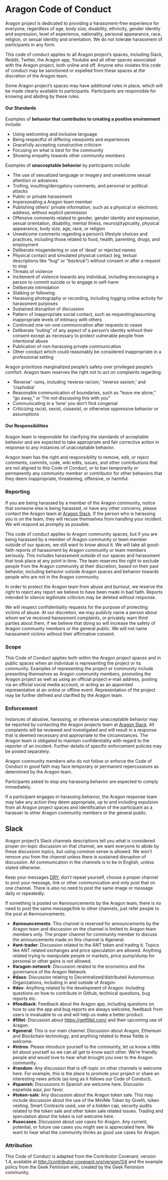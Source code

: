 # Aragon Code of Conduct

Aragon project is dedicated to providing a harassment-free experience for everyone, regardless of age, body size, disability, ethnicity, gender identity and expression, level of experience, nationality, personal appearance, race, religion, or sexual identity and orientation. We do not tolerate harassment of participants in any form.

This code of conduct applies to all Aragon project’s spaces, including Slack, Reddit, Twitter, the Aragon app, Youtube and all other spaces associated with the Aragon project, both online and off. Anyone who violates this code of conduct may be sanctioned or expelled from these spaces at the discretion of the Aragon team.

Some Aragon project’s spaces may have additional rules in place, which will be made clearly available to participants. Participants are responsible for knowing and abiding by these rules.

#### Our Standards
Examples of **behavior that contributes to creating a positive environment** include:
- Using welcoming and inclusive language
- Being respectful of differing viewpoints and experiences
- Gracefully accepting constructive criticism
- Focusing on what is best for the community
- Showing empathy towards other community members

Examples of **unacceptable behavior** by participants include:
- The use of sexualized language or imagery and unwelcome sexual attention or advances
- Trolling, insulting/derogatory comments, and personal or political attacks
- Public or private harassment
- Impersonating a Aragon team member
- Publishing others' private information, such as a physical or electronic address, without explicit permission
- Offensive comments related to gender, gender identity and expression, sexual orientation, disability, mental illness, neuro(a)typicality, physical appearance, body size, age, race, or religion
- Unwelcome comments regarding a person’s lifestyle choices and practices, including those related to food, health, parenting, drugs, and employment
- Deliberate misgendering or use of ‘dead’ or rejected names
- Physical contact and simulated physical contact (eg, textual descriptions like “*hug*” or “*backrub*”) without consent or after a request to stop
- Threats of violence
- Incitement of violence towards any individual, including encouraging a person to commit suicide or to engage in self-harm
- Deliberate intimidation
- Stalking or following
- Harassing photography or recording, including logging online activity for harassment purposes
- Sustained disruption of discussion
- Pattern of inappropriate social contact, such as requesting/assuming inappropriate levels of intimacy with others
- Continued one-on-one communication after requests to cease
- Deliberate “outing” of any aspect of a person’s identity without their consent except as necessary to protect vulnerable people from intentional abuse
- Publication of non-harassing private communication
- Other conduct which could reasonably be considered inappropriate in a professional setting

Aragon prioritizes marginalized people’s safety over privileged people’s comfort. Aragon team reserves the right not to act on complaints regarding:

- ‘Reverse’ -isms, including ‘reverse racism,’ ‘reverse sexism,’ and ‘cisphobia’
- Reasonable communication of boundaries, such as “leave me alone,” “go away,” or “I’m not discussing this with you”
- Communicating in a ‘tone’ you don’t find congenial
- Criticizing racist, sexist, cissexist, or otherwise oppressive behavior or assumptions

#### Our Responsibilities
Aragon team is responsible for clarifying the standards of acceptable behavior and are expected to take appropriate and fair corrective action in response to any instances of unacceptable behavior.

Aragon team has the right and responsibility to remove, edit, or reject comments, commits, code, wiki edits, issues, and other contributions that are not aligned to this Code of Conduct, or to ban temporarily or permanently any community member or contributor for other behaviors that they deem inappropriate, threatening, offensive, or harmful.

### Reporting
If you are being harassed by a member of the Aragon community, notice that someone else is being harassed, or have any other concerns, please contact the Aragon team at [Aragon Slack](https://aragon.chat). If the person who is harassing you is on the team, they will recuse themselves from handling your incident. We will respond as promptly as possible.

This code of conduct applies to Aragon community spaces, but if you are being harassed by a member of Aragon community or team member outside of our spaces, we still want to know about it. We will take all good-faith reports of harassment by Aragon community or team members seriously. This includes harassment outside of our spaces and harassment that took place at any point in time. The team reserves the right to exclude people from the Aragon community at their discretion, based on their past behavior, including behavior outside Aragon spaces and behavior towards people who are not in the Aragon community.

In order to protect the Aragon team from abuse and burnout, we reserve the right to reject any report we believe to have been made in bad faith. Reports intended to silence legitimate criticism may be deleted without response.

We will respect confidentiality requests for the purpose of protecting victims of abuse. At our discretion, we may publicly name a person about whom we’ve received harassment complaints, or privately warn third parties about them, if we believe that doing so will increase the safety of Aragon community members or the general public. We will not name harassment victims without their affirmative consent.

### Scope
This Code of Conduct applies both within the Aragon project spaces and in public spaces when an individual is representing the project or its community. Examples of representing the project or community include presenting themselves as Aragon community members, promoting the Aragon project as well as using an official project e-mail address, posting via an official social media account, or acting as an appointed representative at an online or offline event. Representation of the project may be further defined and clarified by the Aragon team.
### Enforcement
Instances of abusive, harassing, or otherwise unacceptable behavior may be reported by contacting the Aragon projects team at [Aragon Slack](https://aragon.chat). All complaints will be reviewed and investigated and will result in a response that is deemed necessary and appropriate to the circumstances. The Aragon team is obligated to maintain confidentiality with regard to the reporter of an incident. Further details of specific enforcement policies may be posted separately.

Aragon community members who do not follow or enforce the Code of Conduct in good faith may face temporary or permanent repercussions as determined by the Aragon team.

Participants asked to stop any harassing behavior are expected to comply immediately.

If a participant engages in harassing behavior, the Aragon response team may take any action they deem appropriate, up to and including expulsion from all Aragon project spaces and identification of the participant as a harasser to other Aragon community members or the general public.


## Slack
Aragon project’s Slack channels descriptions tell you what is considered proper on-topic discussion on that channel, we want everyone to abide by these discussion topics, but using common sense is allowed. We won’t remove you from the channel unless there is sustained disruption of discussion. All communication in the channels is to be in English, unless stated otherwise.

Keep your messages [DRY](https://en.wikipedia.org/wiki/Don%27t_repeat_yourself), don’t repeat yourself, choose a proper channel to post your message, link or other communication and only post that on one channel. There is also no need to post the same image or message daily or repeatedly.

If something is posted on #announcements by the Aragon team, there is no need to post the same message/link to other channels, just refer people to the post at #announcements.

- **#announcements**: This channel is reserved for announcements by the Aragon team and discussion on the channel is limited to Aragon team members only. The proper channel for community member to discuss the announcements made on this channel is #general.
- **#ant-trader**: Discussion related to the ANT token and trading it. Topics like ANT related exchanges and price speculation are allowed. Anything related trying to manipulate people or markets, price pump/dump for personal or other gains is not allowed.
- **#aragon-network**: Discussion related to the economics and the governance of the Aragon Network.
- **#daos**: Discussion relating to Decentralized/distributed Autonomous Organizations, including in and outside of Aragon.
- **#dev**: Anything related to the development of Aragon. Including questions on how to contribute in Github, technical questions, bug reports etc.
- **#feedback**: Feedback about the Aragon app, including questions on how to use the app and bug reports are always welcome, feedback from users is invaluable to us and will help us make a better product.
- **#fillet**: Discussion about https://getfillet.com/ and their upcoming use of Aragon.
- **#general**: This is our main channel. Discussion about Aragon, Ethereum and Blockchain technology, and anything related to these fields is welcome.
- **#intros**: Please introduce yourself to the community, let us know a little bit about yourself so we can all get to know each other. We’re friendly people and would love to hear what brought you over to the Aragon community.
- **#random**: Any discussion that is off-topic on other channels is welcome here. For example, this is the place to promote your project or share an interesting news article (as long as it follows our Code of Conduct).
- **#spanish**: Discussions in Spanish are welcome here. Discusión española aquí, por favor.
- **#token-sale**: Any discussion about the Aragon token sale. This may include discussion about the use of the MiniMe Token by Giveth, token vesting, Smart Contracts used, use of a hidden cap, security audits related to the token sale and other token sale related issues. Trading and speculation about the token is not welcome here.
- **#usecases**: Discussion about use cases for Aragon. Any current, potential, or future use cases you might see is appreciated here. We want to hear what the community thinks as good use cases for Aragon.
### Attribution
This Code of Conduct is adapted from the Contributor Covenant, version 1.4, available at http://contributor-covenant.org/version/1/4 and the example policy from the Geek Feminism wiki, created by the Geek Feminism community.
